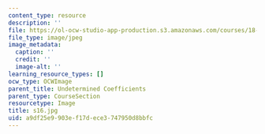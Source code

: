 ```yaml
---
content_type: resource
description: ''
file: https://ol-ocw-studio-app-production.s3.amazonaws.com/courses/18-03sc-differential-equations-fall-2011/a9df25e9903ef17dece3747950d8bbfc_s16.jpg
file_type: image/jpeg
image_metadata:
  caption: ''
  credit: ''
  image-alt: ''
learning_resource_types: []
ocw_type: OCWImage
parent_title: Undetermined Coefficients
parent_type: CourseSection
resourcetype: Image
title: s16.jpg
uid: a9df25e9-903e-f17d-ece3-747950d8bbfc
---
```

